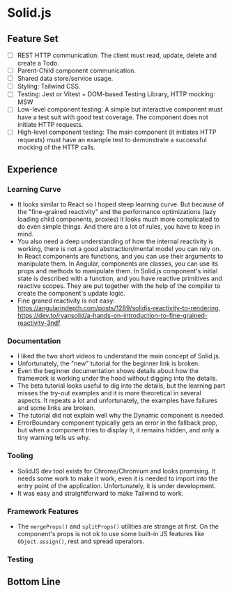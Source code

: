 # Solid.js

## Feature Set

- [ ] REST HTTP communication: The client must read, update, delete and create a Todo.
- [ ] Parent-Child component communication.
- [ ] Shared data store/service usage.
- [ ] Styling: Tailwind CSS.
- [ ] Testing: Jest or Vitest + DOM-based Testing Library, HTTP mocking: MSW
- [ ] Low-level component testing: A simple but interactive component must have a test suit with good test coverage. The component does not initiate HTTP requests.
- [ ] High-level component testing: The main component (it initiates HTTP requests) must have an example test to demonstrate a successful mocking of the HTTP calls.

## Experience

### Learning Curve

- It looks similar to React so I hoped steep learning curve. But because of the "fine-grained reactivity" and the performance optimizations (lazy loading child components, proxies) it looks much more complicated to do even simple things. And there are a lot of rules, you have to keep in mind. 
- You also need a deep understanding of how the internal reactivity is working, there is not a good abstraction/mental model you can rely on. In React components are functions, and you can use their arguments to manipulate them. In Angular, components are classes, you can use its props and methods to manipulate them. In Solid.js component's initial state is described with a function, and you have reactive primitives and reactive scopes. They are put together with the help of the compiler to create the component's update logic.
- Fine graned reactivity is not easy: https://angularindepth.com/posts/1289/solidjs-reactivity-to-rendering, https://dev.to/ryansolid/a-hands-on-introduction-to-fine-grained-reactivity-3ndf

### Documentation

- I liked the two short videos to understand the main concept of Solid.js.
- Unfortunately, the "new" tutorial for the beginner link is broken.
- Even the beginner documentation shows details about how the framework is working under the hood without digging into the details.
- The beta tutorial looks useful to dig into the details, but the learning part misses the try-out examples and it is more theoretical in several aspects. It repeats a lot and unfortunately, the examples have failures and some links are broken.
- The tutorial did not explain well why the Dynamic component is needed.
- ErrorBoundary component typically gets an error in the fallback prop, but when a component tries to display it, it remains hidden, and only a tiny warning tells us why.

### Tooling

- SolidJS dev tool exists for Chrome/Chromium and looks promising. It needs some work to make it work, even it is needed to import into
the entry point of the application. Unfortunately, it is under development.
- It was easy and straightforward to make Tailwind to work.

### Framework Features

- The `mergeProps()` and `splitProps()` utilities are strange at first. On the component's props is not ok to use some built-in JS features like `Object.assign()`, rest and spread operators.

### Testing

## Bottom Line